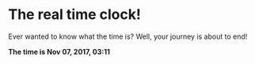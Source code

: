 # The real time clock!

Ever wanted to know what the time is? Well, your journey is about to end!

**The time is Nov 07, 2017, 03:11**
